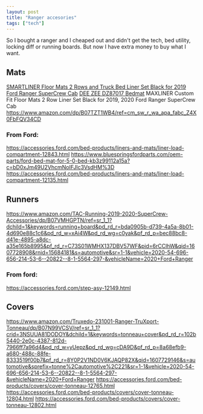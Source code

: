 ```yaml
--- 
layout: post
title: "Ranger accesories"
tags: ["tech"]
---
```


So I bought a ranger and I cheaped out and didn't get the tech, bed utility, locking diff or running boards. But now I have extra money to buy what I want. 

## Mats
[SMARTLINER Floor Mats 2 Rows and Truck Bed Liner Set Black for 2019 Ford Ranger SuperCrew Cab](https://www.amazon.com/dp/B081TNSBY4/ref=cm_sw_r_wa_apa_fabc_b2X0FbZ4S2YN9)
[DEE ZEE DZ87017 Bedmat]( https://www.amazon.com/dp/B07N3293J8/ref=cm_sw_r_wa_apa_fabc_u2X0FbG3BYYZ2)
MAXLINER Custom Fit Floor Mats 2 Row Liner Set Black for 2019, 2020 Ford Ranger SuperCrew Cab https://www.amazon.com/dp/B07TZT1WB4/ref=cm_sw_r_wa_apa_fabc_Z4X0FbFQV34CD

### From Ford: 
https://accessories.ford.com/bed-products/liners-and-mats/liner-load-compartment-12843.html
https://www.bluespringsfordparts.com/oem-parts/ford-bed-mat-for-5-0-bed-kb3z99112a15a?c=bD0xJm49U2VhcmNoIFJlc3VsdHM%3D
https://accessories.ford.com/bed-products/liners-and-mats/liner-load-compartment-12135.html

## Runners
https://www.amazon.com/TAC-Running-2019-2020-SuperCrew-Accessories/dp/B07VMHGPTN/ref=sr_1_1?dchild=1&keywords=running+board&pd_rd_r=bda0905b-d739-4a5a-8b01-4d690e88c1c6&pd_rd_w=xAi4W&pd_rd_wg=c0yak&pf_rd_p=bec88bc8-d41e-4895-a8dc-a35e165b8995&pf_rd_r=C73S01WMHX137DBV57WF&pid=6rCClhW&qid=1607728908&rnid=15684181&s=automotive&sr=1-1&vehicle=2020-54-696-656-214-53-6--20822--8-1-5564-297-&vehicleName=2020+Ford+Ranger

### From ford: 
https://accessories.ford.com/step-asy-12149.html

## Covers
https://www.amazon.com/Truxedo-231001-Ranger-TruXport-Tonneau/dp/B07N99VCSV/ref=sr_1_1?crid=3NSUUA81DODOY&dchild=1&keywords=tonneau+cover&pd_rd_r=102b5440-2e0c-4387-812d-7966ff7a96d4&pd_rd_w=yUepz&pd_rd_wg=cDA9D&pf_rd_p=8a68efb9-a680-488c-88fe-8333519f00b7&pf_rd_r=8Y0P2V1ND0V6KJAQP82X&qid=1607729146&s=automotive&sprefix=tonne%2Cautomotive%2C221&sr=1-1&vehicle=2020-54-696-656-214-53-6--20822--8-1-5564-297-&vehicleName=2020+Ford+Ranger
https://accessories.ford.com/bed-products/covers/cover-tonneau-12765.html
https://accessories.ford.com/bed-products/covers/cover-tonneau-12804.html
https://accessories.ford.com/bed-products/covers/cover-tonneau-12802.html
